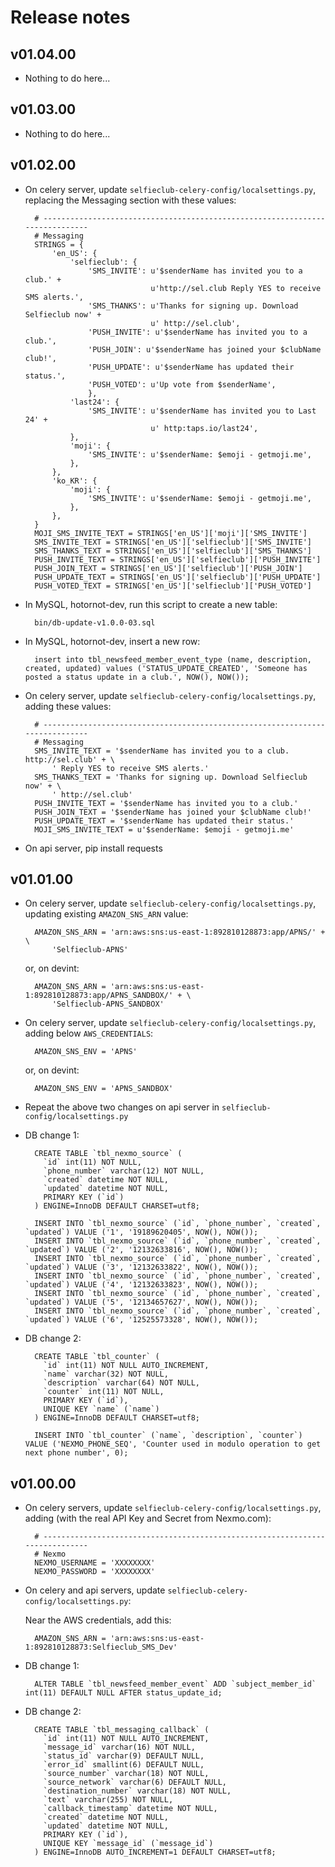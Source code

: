 # Release notes

## v01.04.00

- Nothing to do here...


## v01.03.00

- Nothing to do here...


## v01.02.00

- On celery server, update `selfieclub-celery-config/localsettings.py`, replacing the Messaging section with these values:

        # -----------------------------------------------------------------------------
        # Messaging
        STRINGS = {
            'en_US': {
                'selfieclub': {
                    'SMS_INVITE': u'$senderName has invited you to a club.' +
                                  u'http://sel.club Reply YES to receive SMS alerts.',
                    'SMS_THANKS': u'Thanks for signing up. Download Selfieclub now' +
                                  u' http://sel.club',
                    'PUSH_INVITE': u'$senderName has invited you to a club.',
                    'PUSH_JOIN': u'$senderName has joined your $clubName club!',
                    'PUSH_UPDATE': u'$senderName has updated their status.',
                    'PUSH_VOTED': u'Up vote from $senderName',
                    },
                'last24': {
                    'SMS_INVITE': u'$senderName has invited you to Last 24' +
                                  u' http:taps.io/last24',
                },
                'moji': {
                    'SMS_INVITE': u'$senderName: $emoji - getmoji.me',
                },
            },
            'ko_KR': {
                'moji': {
                    'SMS_INVITE': u'$senderName: $emoji - getmoji.me',
                },
            },
        }
        MOJI_SMS_INVITE_TEXT = STRINGS['en_US']['moji']['SMS_INVITE']
        SMS_INVITE_TEXT = STRINGS['en_US']['selfieclub']['SMS_INVITE']
        SMS_THANKS_TEXT = STRINGS['en_US']['selfieclub']['SMS_THANKS']
        PUSH_INVITE_TEXT = STRINGS['en_US']['selfieclub']['PUSH_INVITE']
        PUSH_JOIN_TEXT = STRINGS['en_US']['selfieclub']['PUSH_JOIN']
        PUSH_UPDATE_TEXT = STRINGS['en_US']['selfieclub']['PUSH_UPDATE']
        PUSH_VOTED_TEXT = STRINGS['en_US']['selfieclub']['PUSH_VOTED']

- In MySQL, hotornot-dev, run this script to create a new table:

        bin/db-update-v1.0.0-03.sql

- In MySQL, hotornot-dev, insert a new row:

        insert into tbl_newsfeed_member_event_type (name, description, created, updated) values ('STATUS_UPDATE_CREATED', 'Someone has posted a status update in a club.', NOW(), NOW());

- On celery server, update `selfieclub-celery-config/localsettings.py`, adding these values:

        # -----------------------------------------------------------------------------
        # Messaging
        SMS_INVITE_TEXT = '$senderName has invited you to a club. http://sel.club' + \
            ' Reply YES to receive SMS alerts.'
        SMS_THANKS_TEXT = 'Thanks for signing up. Download Selfieclub now' + \
            ' http://sel.club'
        PUSH_INVITE_TEXT = '$senderName has invited you to a club.'
        PUSH_JOIN_TEXT = '$senderName has joined your $clubName club!'
        PUSH_UPDATE_TEXT = '$senderName has updated their status.'
        MOJI_SMS_INVITE_TEXT = u'$senderName: $emoji - getmoji.me'

- On api server, pip install requests


## v01.01.00

- On celery server, update `selfieclub-celery-config/localsettings.py`, updating existing `AMAZON_SNS_ARN` value:

        AMAZON_SNS_ARN = 'arn:aws:sns:us-east-1:892810128873:app/APNS/' + \
            'Selfieclub-APNS'

    or, on devint:

        AMAZON_SNS_ARN = 'arn:aws:sns:us-east-1:892810128873:app/APNS_SANDBOX/' + \
            'Selfieclub-APNS_SANDBOX'

- On celery server, update `selfieclub-celery-config/localsettings.py`, adding below `AWS_CREDENTIALS`:

        AMAZON_SNS_ENV = 'APNS'

    or, on devint:

        AMAZON_SNS_ENV = 'APNS_SANDBOX'

- Repeat the above two changes on api server in `selfieclub-config/localsettings.py`

- DB change 1:

        CREATE TABLE `tbl_nexmo_source` (
          `id` int(11) NOT NULL,
          `phone_number` varchar(12) NOT NULL,
          `created` datetime NOT NULL,
          `updated` datetime NOT NULL,
          PRIMARY KEY (`id`)
        ) ENGINE=InnoDB DEFAULT CHARSET=utf8;
        
        INSERT INTO `tbl_nexmo_source` (`id`, `phone_number`, `created`, `updated`) VALUE ('1', '19189620405', NOW(), NOW());
        INSERT INTO `tbl_nexmo_source` (`id`, `phone_number`, `created`, `updated`) VALUE ('2', '12132633816', NOW(), NOW());
        INSERT INTO `tbl_nexmo_source` (`id`, `phone_number`, `created`, `updated`) VALUE ('3', '12132633822', NOW(), NOW());
        INSERT INTO `tbl_nexmo_source` (`id`, `phone_number`, `created`, `updated`) VALUE ('4', '12132633823', NOW(), NOW());
        INSERT INTO `tbl_nexmo_source` (`id`, `phone_number`, `created`, `updated`) VALUE ('5', '12134657627', NOW(), NOW());
        INSERT INTO `tbl_nexmo_source` (`id`, `phone_number`, `created`, `updated`) VALUE ('6', '12525573328', NOW(), NOW());

- DB change 2:

        CREATE TABLE `tbl_counter` (
          `id` int(11) NOT NULL AUTO_INCREMENT,
          `name` varchar(32) NOT NULL,
          `description` varchar(64) NOT NULL,
          `counter` int(11) NOT NULL,
          PRIMARY KEY (`id`),
          UNIQUE KEY `name` (`name`)
        ) ENGINE=InnoDB DEFAULT CHARSET=utf8;
        
        INSERT INTO `tbl_counter` (`name`, `description`, `counter`) VALUE ('NEXMO_PHONE_SEQ', 'Counter used in modulo operation to get next phone number', 0);


## v01.00.00

- On celery servers, update `selfieclub-celery-config/localsettings.py`, adding (with the real API Key and Secret from Nexmo.com):

        # -----------------------------------------------------------------------------
        # Nexmo
        NEXMO_USERNAME = 'XXXXXXXX'
        NEXMO_PASSWORD = 'XXXXXXXX' 

- On celery and api servers, update `selfieclub-celery-config/localsettings.py`:

    Near the AWS credentials, add this:

        AMAZON_SNS_ARN = 'arn:aws:sns:us-east-1:892810128873:Selfieclub_SMS_Dev'

- DB change 1:

        ALTER TABLE `tbl_newsfeed_member_event` ADD `subject_member_id` int(11) DEFAULT NULL AFTER status_update_id;

- DB change 2:

        CREATE TABLE `tbl_messaging_callback` (
          `id` int(11) NOT NULL AUTO_INCREMENT,
          `message_id` varchar(16) NOT NULL,
          `status_id` varchar(9) DEFAULT NULL,
          `error_id` smallint(6) DEFAULT NULL,
          `source_number` varchar(18) NOT NULL,
          `source_network` varchar(6) DEFAULT NULL,
          `destination_number` varchar(18) NOT NULL,
          `text` varchar(255) NOT NULL,
          `callback_timestamp` datetime NOT NULL,
          `created` datetime NOT NULL,
          `updated` datetime NOT NULL,
          PRIMARY KEY (`id`),
          UNIQUE KEY `message_id` (`message_id`)
        ) ENGINE=InnoDB AUTO_INCREMENT=1 DEFAULT CHARSET=utf8;
